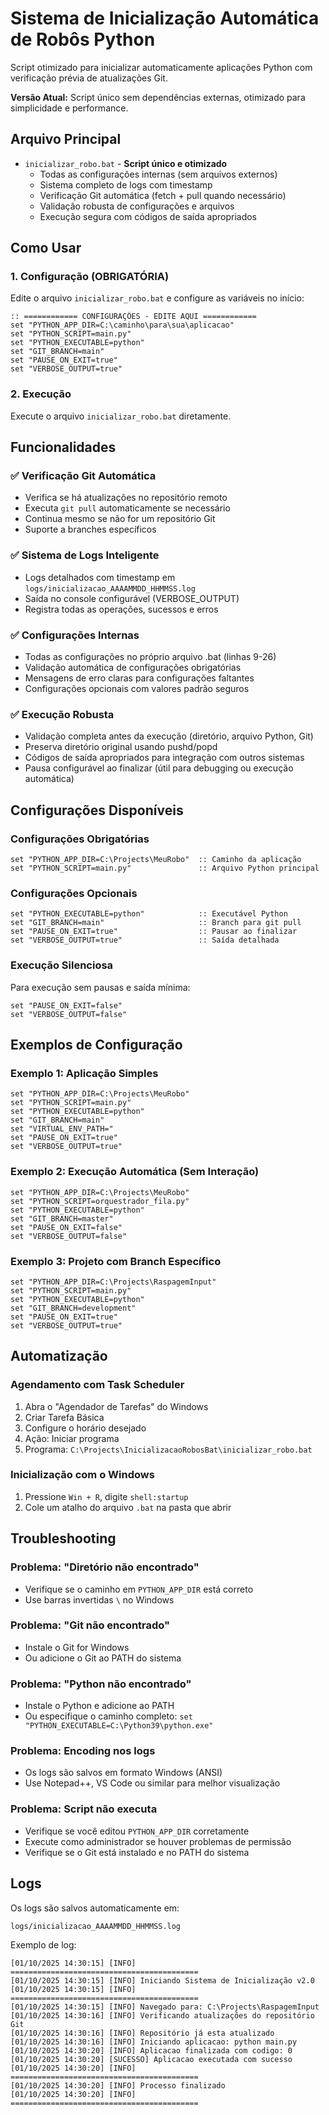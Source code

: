 # Sistema de Inicialização Automática de Robôs Python

Script otimizado para inicializar automaticamente aplicações Python com verificação prévia de atualizações Git. 

**Versão Atual:** Script único sem dependências externas, otimizado para simplicidade e performance.

## Arquivo Principal

- `inicializar_robo.bat` - **Script único e otimizado** 
  - Todas as configurações internas (sem arquivos externos)
  - Sistema completo de logs com timestamp
  - Verificação Git automática (fetch + pull quando necessário) 
  - Validação robusta de configurações e arquivos
  - Execução segura com códigos de saída apropriados

## Como Usar

### 1. Configuração (OBRIGATÓRIA)

Edite o arquivo `inicializar_robo.bat` e configure as variáveis no início:

```batch
:: ============ CONFIGURAÇÕES - EDITE AQUI ============
set "PYTHON_APP_DIR=C:\caminho\para\sua\aplicacao"
set "PYTHON_SCRIPT=main.py"
set "PYTHON_EXECUTABLE=python"
set "GIT_BRANCH=main"
set "PAUSE_ON_EXIT=true"
set "VERBOSE_OUTPUT=true"
```

### 2. Execução

Execute o arquivo `inicializar_robo.bat` diretamente.

## Funcionalidades

### ✅ Verificação Git Automática
- Verifica se há atualizações no repositório remoto
- Executa `git pull` automaticamente se necessário
- Continua mesmo se não for um repositório Git
- Suporte a branches específicos

### ✅ Sistema de Logs Inteligente
- Logs detalhados com timestamp em `logs/inicializacao_AAAAMMDD_HHMMSS.log`
- Saída no console configurável (VERBOSE_OUTPUT)
- Registra todas as operações, sucessos e erros

### ✅ Configurações Internas
- Todas as configurações no próprio arquivo .bat (linhas 9-26)
- Validação automática de configurações obrigatórias
- Mensagens de erro claras para configurações faltantes
- Configurações opcionais com valores padrão seguros

### ✅ Execução Robusta
- Validação completa antes da execução (diretório, arquivo Python, Git)
- Preserva diretório original usando pushd/popd
- Códigos de saída apropriados para integração com outros sistemas
- Pausa configurável ao finalizar (útil para debugging ou execução automática)

## Configurações Disponíveis

### Configurações Obrigatórias
```batch
set "PYTHON_APP_DIR=C:\Projects\MeuRobo"  :: Caminho da aplicação
set "PYTHON_SCRIPT=main.py"               :: Arquivo Python principal
```

### Configurações Opcionais
```batch
set "PYTHON_EXECUTABLE=python"            :: Executável Python
set "GIT_BRANCH=main"                     :: Branch para git pull  
set "PAUSE_ON_EXIT=true"                  :: Pausar ao finalizar
set "VERBOSE_OUTPUT=true"                 :: Saída detalhada
```

### Execução Silenciosa
Para execução sem pausas e saída mínima:
```batch
set "PAUSE_ON_EXIT=false"
set "VERBOSE_OUTPUT=false"
```

## Exemplos de Configuração

### Exemplo 1: Aplicação Simples
```batch
set "PYTHON_APP_DIR=C:\Projects\MeuRobo"
set "PYTHON_SCRIPT=main.py"
set "PYTHON_EXECUTABLE=python"
set "GIT_BRANCH=main"
set "VIRTUAL_ENV_PATH="
set "PAUSE_ON_EXIT=true"
set "VERBOSE_OUTPUT=true"
```

### Exemplo 2: Execução Automática (Sem Interação)
```batch
set "PYTHON_APP_DIR=C:\Projects\MeuRobo"
set "PYTHON_SCRIPT=orquestrador_fila.py"
set "PYTHON_EXECUTABLE=python"
set "GIT_BRANCH=master"
set "PAUSE_ON_EXIT=false"
set "VERBOSE_OUTPUT=false"
```

### Exemplo 3: Projeto com Branch Específico
```batch
set "PYTHON_APP_DIR=C:\Projects\RaspagemInput"
set "PYTHON_SCRIPT=main.py"
set "PYTHON_EXECUTABLE=python"
set "GIT_BRANCH=development"
set "PAUSE_ON_EXIT=true"
set "VERBOSE_OUTPUT=true"
```

## Automatização

### Agendamento com Task Scheduler
1. Abra o "Agendador de Tarefas" do Windows
2. Criar Tarefa Básica
3. Configure o horário desejado
4. Ação: Iniciar programa
5. Programa: `C:\Projects\InicializacaoRobosBat\inicializar_robo.bat`

### Inicialização com o Windows
1. Pressione `Win + R`, digite `shell:startup`
2. Cole um atalho do arquivo `.bat` na pasta que abrir

## Troubleshooting

### Problema: "Diretório não encontrado"
- Verifique se o caminho em `PYTHON_APP_DIR` está correto
- Use barras invertidas `\` no Windows

### Problema: "Git não encontrado"
- Instale o Git for Windows
- Ou adicione o Git ao PATH do sistema

### Problema: "Python não encontrado"
- Instale o Python e adicione ao PATH
- Ou especifique o caminho completo: `set "PYTHON_EXECUTABLE=C:\Python39\python.exe"`

### Problema: Encoding nos logs
- Os logs são salvos em formato Windows (ANSI)
- Use Notepad++, VS Code ou similar para melhor visualização

### Problema: Script não executa
- Verifique se você editou `PYTHON_APP_DIR` corretamente
- Execute como administrador se houver problemas de permissão
- Verifique se o Git está instalado e no PATH do sistema

## Logs

Os logs são salvos automaticamente em:
```
logs/inicializacao_AAAAMMDD_HHMMSS.log
```

Exemplo de log:
```
[01/10/2025 14:30:15] [INFO] ==========================================
[01/10/2025 14:30:15] [INFO] Iniciando Sistema de Inicialização v2.0  
[01/10/2025 14:30:15] [INFO] ==========================================
[01/10/2025 14:30:15] [INFO] Navegado para: C:\Projects\RaspagemInput
[01/10/2025 14:30:16] [INFO] Verificando atualizações do repositório Git
[01/10/2025 14:30:16] [INFO] Repositório já esta atualizado
[01/10/2025 14:30:16] [INFO] Iniciando aplicacao: python main.py
[01/10/2025 14:30:20] [INFO] Aplicacao finalizada com codigo: 0
[01/10/2025 14:30:20] [SUCESSO] Aplicacao executada com sucesso
[01/10/2025 14:30:20] [INFO] ==========================================
[01/10/2025 14:30:20] [INFO] Processo finalizado
[01/10/2025 14:30:20] [INFO] ==========================================
```